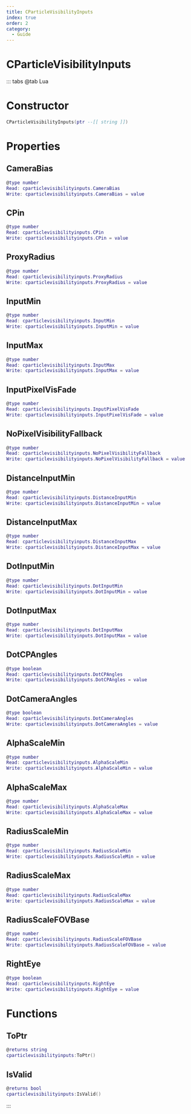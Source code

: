 ```yaml
---
title: CParticleVisibilityInputs
index: true
order: 2
category:
  - Guide
---
```


# CParticleVisibilityInputs

::: tabs
@tab Lua
# Constructor
```lua
CParticleVisibilityInputs(ptr --[[ string ]])
```
# Properties
## CameraBias 
```lua
@type number
Read: cparticlevisibilityinputs.CameraBias
Write: cparticlevisibilityinputs.CameraBias = value
```
## CPin 
```lua
@type number
Read: cparticlevisibilityinputs.CPin
Write: cparticlevisibilityinputs.CPin = value
```
## ProxyRadius 
```lua
@type number
Read: cparticlevisibilityinputs.ProxyRadius
Write: cparticlevisibilityinputs.ProxyRadius = value
```
## InputMin 
```lua
@type number
Read: cparticlevisibilityinputs.InputMin
Write: cparticlevisibilityinputs.InputMin = value
```
## InputMax 
```lua
@type number
Read: cparticlevisibilityinputs.InputMax
Write: cparticlevisibilityinputs.InputMax = value
```
## InputPixelVisFade 
```lua
@type number
Read: cparticlevisibilityinputs.InputPixelVisFade
Write: cparticlevisibilityinputs.InputPixelVisFade = value
```
## NoPixelVisibilityFallback 
```lua
@type number
Read: cparticlevisibilityinputs.NoPixelVisibilityFallback
Write: cparticlevisibilityinputs.NoPixelVisibilityFallback = value
```
## DistanceInputMin 
```lua
@type number
Read: cparticlevisibilityinputs.DistanceInputMin
Write: cparticlevisibilityinputs.DistanceInputMin = value
```
## DistanceInputMax 
```lua
@type number
Read: cparticlevisibilityinputs.DistanceInputMax
Write: cparticlevisibilityinputs.DistanceInputMax = value
```
## DotInputMin 
```lua
@type number
Read: cparticlevisibilityinputs.DotInputMin
Write: cparticlevisibilityinputs.DotInputMin = value
```
## DotInputMax 
```lua
@type number
Read: cparticlevisibilityinputs.DotInputMax
Write: cparticlevisibilityinputs.DotInputMax = value
```
## DotCPAngles 
```lua
@type boolean
Read: cparticlevisibilityinputs.DotCPAngles
Write: cparticlevisibilityinputs.DotCPAngles = value
```
## DotCameraAngles 
```lua
@type boolean
Read: cparticlevisibilityinputs.DotCameraAngles
Write: cparticlevisibilityinputs.DotCameraAngles = value
```
## AlphaScaleMin 
```lua
@type number
Read: cparticlevisibilityinputs.AlphaScaleMin
Write: cparticlevisibilityinputs.AlphaScaleMin = value
```
## AlphaScaleMax 
```lua
@type number
Read: cparticlevisibilityinputs.AlphaScaleMax
Write: cparticlevisibilityinputs.AlphaScaleMax = value
```
## RadiusScaleMin 
```lua
@type number
Read: cparticlevisibilityinputs.RadiusScaleMin
Write: cparticlevisibilityinputs.RadiusScaleMin = value
```
## RadiusScaleMax 
```lua
@type number
Read: cparticlevisibilityinputs.RadiusScaleMax
Write: cparticlevisibilityinputs.RadiusScaleMax = value
```
## RadiusScaleFOVBase 
```lua
@type number
Read: cparticlevisibilityinputs.RadiusScaleFOVBase
Write: cparticlevisibilityinputs.RadiusScaleFOVBase = value
```
## RightEye 
```lua
@type boolean
Read: cparticlevisibilityinputs.RightEye
Write: cparticlevisibilityinputs.RightEye = value
```
# Functions
## ToPtr
```lua
@returns string
cparticlevisibilityinputs:ToPtr()
```
## IsValid
```lua
@returns bool
cparticlevisibilityinputs:IsValid()
```

:::
